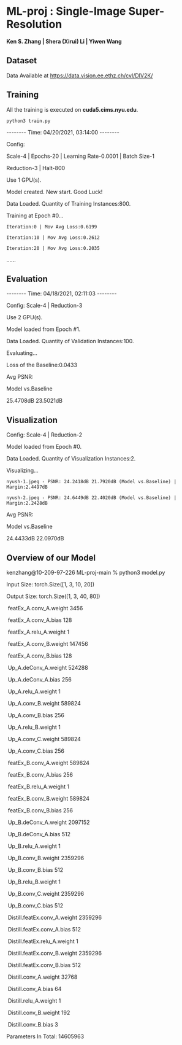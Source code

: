 # ML-proj : Single-Image Super-Resolution

**Ken S. Zhang | Shera (Xirui) Li | Yiwen Wang**

## Dataset 

Data Available at https://data.vision.ee.ethz.ch/cvl/DIV2K/

## Training

All the training is executed on **cuda5.cims.nyu.edu**.

```
python3 train.py
```

-------- Time: 04/20/2021, 03:14:00 --------

Config:

Scale-4 | Epochs-20 | Learning Rate-0.0001 | Batch Size-1

Reduction-3 | Halt-800

Use 1 GPU(s).

Model created. New start. Good Luck!

Data Loaded. Quantity of Training Instances:800.

Training at Epoch #0...

	Iteration:0 | Mov Avg Loss:0.6199
	
	Iteration:10 | Mov Avg Loss:0.2612
	
	Iteration:20 | Mov Avg Loss:0.2035

......

## Evaluation

-------- Time: 04/18/2021, 02:11:03 --------

Config: Scale-4 | Reduction-3 

Use 2 GPU(s).

Model loaded from Epoch #1.

Data Loaded. Quantity of Validation Instances:100.

Evaluating...

Loss of the Baseline:0.0433

Avg PSNR:

Model vs.Baseline

25.4708dB 23.5021dB


## Visualization

Config: Scale-4 | Reduction-2 

Model loaded from Epoch #0.

Data Loaded. Quantity of Visualization Instances:2.

Visualizing...

	nyush-1.jpeg - PSNR: 24.2418dB 21.7920dB (Model vs.Baseline) | Margin:2.4497dB
	
	nyush-2.jpeg - PSNR: 24.6449dB 22.4020dB (Model vs.Baseline) | Margin:2.2428dB

Avg PSNR:

Model vs.Baseline

24.4433dB 22.0970dB



## Overview of our Model

kenzhang@10-209-97-226 ML-proj-main % python3 model.py

Input Size: torch.Size([1, 3, 10, 20])

Output Size: torch.Size([1, 3, 40, 80])

​	 featEx_A.conv_A.weight 3456

​	 featEx_A.conv_A.bias 128

​	 featEx_A.relu_A.weight 1

​	 featEx_A.conv_B.weight 147456

​	 featEx_A.conv_B.bias 128

​	 Up_A.deConv_A.weight 524288

​	 Up_A.deConv_A.bias 256

​	 Up_A.relu_A.weight 1

​	 Up_A.conv_B.weight 589824

​	 Up_A.conv_B.bias 256

​	 Up_A.relu_B.weight 1

​	 Up_A.conv_C.weight 589824

​	 Up_A.conv_C.bias 256

​	 featEx_B.conv_A.weight 589824

​	 featEx_B.conv_A.bias 256

​	 featEx_B.relu_A.weight 1

​	 featEx_B.conv_B.weight 589824

​	 featEx_B.conv_B.bias 256

​	 Up_B.deConv_A.weight 2097152

​	 Up_B.deConv_A.bias 512

​	 Up_B.relu_A.weight 1

​	 Up_B.conv_B.weight 2359296

​	 Up_B.conv_B.bias 512

​	 Up_B.relu_B.weight 1

​	 Up_B.conv_C.weight 2359296

​	 Up_B.conv_C.bias 512

​	 Distill.featEx.conv_A.weight 2359296

​	 Distill.featEx.conv_A.bias 512

​	 Distill.featEx.relu_A.weight 1

​	 Distill.featEx.conv_B.weight 2359296

​	 Distill.featEx.conv_B.bias 512

​	 Distill.conv_A.weight 32768

​	 Distill.conv_A.bias 64

​	 Distill.relu_A.weight 1

​	 Distill.conv_B.weight 192

​	 Distill.conv_B.bias 3

Parameters In Total: 14605963

